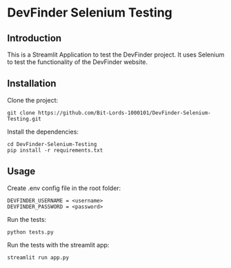 # DevFinder Selenium Testing

## Introduction

This is a Streamlit Application to test the DevFinder project. It uses Selenium to test the functionality of the DevFinder website.

## Installation

Clone the project:
```
git clone https://github.com/Bit-Lords-1000101/DevFinder-Selenium-Testing.git
```

Install the dependencies:
```
cd DevFinder-Selenium-Testing
pip install -r requirements.txt
```

## Usage

Create .env config file in the root folder:
```
DEVFINDER_USERNAME = <username>
DEVFINDER_PASSWORD = <password>
```

Run the tests:
```
python tests.py
```

Run the tests with the streamlit app:
```
streamlit run app.py
```
